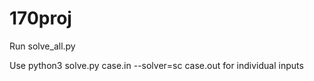 # 170proj
Run solve_all.py

Use python3 solve.py case.in --solver=sc case.out for individual inputs
